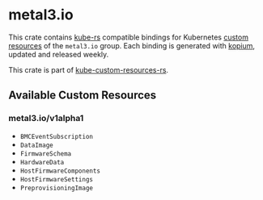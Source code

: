 <!--
SPDX-FileCopyrightText: The kube-custom-resources-rs Authors
SPDX-License-Identifier: 0BSD
 -->

# metal3.io

This crate contains [kube-rs](https://kube.rs/) compatible bindings for Kubernetes [custom resources](https://kubernetes.io/docs/tasks/extend-kubernetes/custom-resources/custom-resource-definitions/) of the `metal3.io` group. Each binding is generated with [kopium](https://github.com/kube-rs/kopium), updated and released weekly.

This crate is part of [kube-custom-resources-rs](https://github.com/metio/kube-custom-resources-rs).

## Available Custom Resources

### metal3.io/v1alpha1
- `BMCEventSubscription`
- `DataImage`
- `FirmwareSchema`
- `HardwareData`
- `HostFirmwareComponents`
- `HostFirmwareSettings`
- `PreprovisioningImage`
